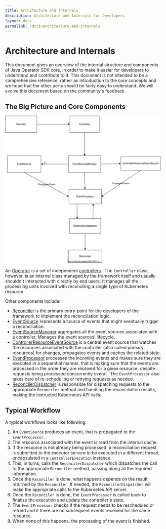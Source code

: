 ```yaml
---
title: Architecture and Internals
description: Architecture and Internals for Developers
layout: docs
permalink: /docs/architecture-and-internals
---
```


# Architecture and Internals

This document gives an overview of the internal structure and components of Java Operator SDK core,
in order to make it easier for developers to understand and contribute to it. This document is
not intended to be a comprehensive reference, rather an introduction to the core concepts and we
hope that the other parts should be fairly easy to understand. We will evolve this document
based on the community's feedback.

## The Big Picture and Core Components

![JOSDK architecture](../assets/images/architecture.svg)

An [Operator](https://github.com/java-operator-sdk/java-operator-sdk/blob/main/operator-framework-core/src/main/java/io/javaoperatorsdk/operator/Operator.java)
is a set of
independent [controllers](https://github.com/java-operator-sdk/java-operator-sdk/blob/main/operator-framework-core/src/main/java/io/javaoperatorsdk/operator/processing/Controller.java)
.
The `Controller` class, however, is an internal class managed by the framework itself and
usually shouldn't interacted with directly by end users. It
manages all the processing units involved with reconciling a single type of Kubernetes resource.

Other components include:

- [Reconciler](https://github.com/java-operator-sdk/java-operator-sdk/blob/main/operator-framework-core/src/main/java/io/javaoperatorsdk/operator/api/reconciler/Reconciler.java)
  is the primary entry-point for the developers of the framework to implement the reconciliation
  logic.
- [EventSource](https://github.com/java-operator-sdk/java-operator-sdk/blob/main/operator-framework-core/src/main/java/io/javaoperatorsdk/operator/processing/event/source/EventSource.java)
  represents a source of events that might eventually trigger a reconciliation.
- [EventSourceManager](https://github.com/java-operator-sdk/java-operator-sdk/blob/main/operator-framework-core/src/main/java/io/javaoperatorsdk/operator/processing/event/EventSourceManager.java)
  aggregates all the event sources associated with a controller. Manages the event sources'
  lifecycle.
- [ControllerResourceEventSource](https://github.com/java-operator-sdk/java-operator-sdk/blob/main/operator-framework-core/src/main/java/io/javaoperatorsdk/operator/processing/event/source/controller/ControllerResourceEventSource.java)
  is a central event source that watches the resources associated with the controller (also
  called primary resources) for changes, propagates events and caches the related state.
- [EventProcessor](https://github.com/java-operator-sdk/java-operator-sdk/blob/main/operator-framework-core/src/main/java/io/javaoperatorsdk/operator/processing/event/EventProcessor.java)
  processes the incoming events and makes sure they are executed in a sequential manner, that is
  making sure that the events are processed in the order they are received for a given resource,
  despite requests being processed concurrently overall. The `EventProcessor` also takes care of
  re-scheduling or retrying requests as needed.
- [ReconcilerDispatcher](https://github.com/java-operator-sdk/java-operator-sdk/blob/main/operator-framework-core/src/main/java/io/javaoperatorsdk/operator/processing/event/ReconciliationDispatcher.java)
  is responsible for dispatching requests to the appropriate `Reconciler` method and handling
  the reconciliation results, making the instructed Kubernetes API calls.

## Typical Workflow

A typical workflows looks like following:

1. An `EventSource` produces an event, that is propagated to the `EventProcessor`.
2. The resource associated with the event is read from the internal cache.
3. If the resource is not already being processed, a reconciliation request is
   submitted to the executor service to be executed in a different thread, encapsulated in a
   `ControllerExecution` instance.
4. This, in turns, calls the `ReconcilerDispatcher` which dispatches the call to the appropriate
   `Reconciler` method, passing along all the required information.
5. Once the `Reconciler` is done, what happens depends on the result returned by the
   `Reconciler`. If needed, the `ReconcilerDispatcher` will make the appropriate calls to the
   Kubernetes API server.
6. Once the `Reconciler` is done, the `EventProcessor` is called back to finalize the
   execution and update the controller's state.
7. The `EventProcessor` checks if the request needs to be rescheduled or retried and if there are no
   subsequent events received for the same resource.
8. When none of this happens, the processing of the event is finished. 
